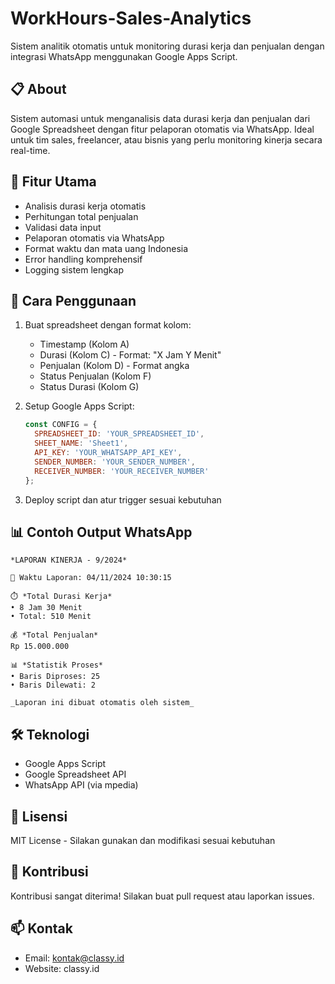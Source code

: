 # WorkHours-Sales-Analytics
Sistem analitik otomatis untuk monitoring durasi kerja dan penjualan dengan integrasi WhatsApp menggunakan Google Apps Script.

## 📋 About
Sistem automasi untuk menganalisis data durasi kerja dan penjualan dari Google Spreadsheet dengan fitur pelaporan otomatis via WhatsApp. Ideal untuk tim sales, freelancer, atau bisnis yang perlu monitoring kinerja secara real-time.

## 🌟 Fitur Utama
- Analisis durasi kerja otomatis
- Perhitungan total penjualan
- Validasi data input
- Pelaporan otomatis via WhatsApp
- Format waktu dan mata uang Indonesia
- Error handling komprehensif
- Logging sistem lengkap

## 🚀 Cara Penggunaan
1. Buat spreadsheet dengan format kolom:
   - Timestamp (Kolom A)
   - Durasi (Kolom C) - Format: "X Jam Y Menit"
   - Penjualan (Kolom D) - Format angka
   - Status Penjualan (Kolom F)
   - Status Durasi (Kolom G)

2. Setup Google Apps Script:
   ```javascript
   const CONFIG = {
     SPREADSHEET_ID: 'YOUR_SPREADSHEET_ID',
     SHEET_NAME: 'Sheet1',
     API_KEY: 'YOUR_WHATSAPP_API_KEY',
     SENDER_NUMBER: 'YOUR_SENDER_NUMBER',
     RECEIVER_NUMBER: 'YOUR_RECEIVER_NUMBER'
   };
   ```

3. Deploy script dan atur trigger sesuai kebutuhan

## 📊 Contoh Output WhatsApp
```
*LAPORAN KINERJA - 9/2024*
  
📅 Waktu Laporan: 04/11/2024 10:30:15

⏱️ *Total Durasi Kerja*
• 8 Jam 30 Menit
• Total: 510 Menit

💰 *Total Penjualan*
Rp 15.000.000

📊 *Statistik Proses*
• Baris Diproses: 25
• Baris Dilewati: 2

_Laporan ini dibuat otomatis oleh sistem_
```

## 🛠️ Teknologi
- Google Apps Script
- Google Spreadsheet API
- WhatsApp API (via mpedia)

## 📝 Lisensi
MIT License - Silakan gunakan dan modifikasi sesuai kebutuhan

## 🤝 Kontribusi
Kontribusi sangat diterima! Silakan buat pull request atau laporkan issues.

## 📫 Kontak
- Email: kontak@classy.id
- Website: classy.id
